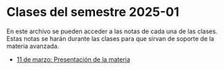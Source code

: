 # Clases del semestre 2025-01

En este archivo se pueden acceder a las notas de cada una de 
las clases. Estas notas se harán durante las clases para que 
sirvan de soporte de la materia avanzada.

* [11 de marzo: Presentación de la materia](./0311.md)